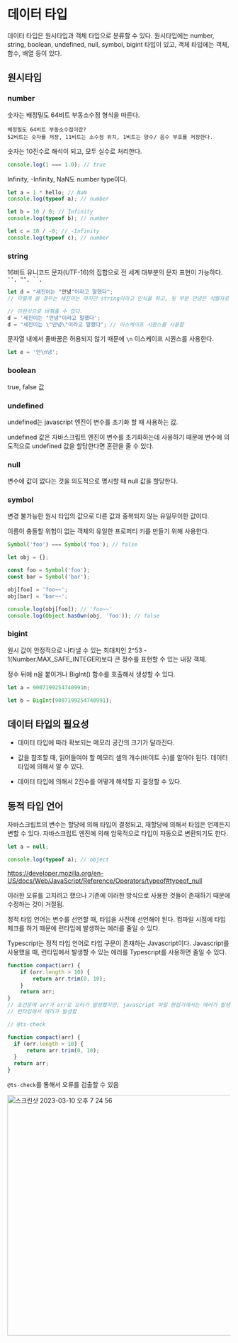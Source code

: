# 데이터 타입

데이터 타입은 원시타입과 객체 타입으로 분류할 수 있다. 원시타입에는 number, string, boolean, undefined, null, symbol, bigint 타입이 있고, 객체 타입에는 객체, 함수, 배열 등이 있다.

## 원시타입
### number
숫자는 배정밀도 64비트 부동소수점 형식을 따른다.
```plaintext
배정밀도 64비트 부동소수점이란?
52비트는 숫자를 저장, 11비트는 소수점 위치, 1비트는 양수/ 음수 부호를 저장한다.
```

숫자는 10진수로 해석이 되고, 모두 실수로 처리한다.
```javascript
console.log(1 === 1.0); // true

```

Infinity, -Infinity, NaN도 number type이다.
```javascript
let a = 1 * hello; // NaN
console.log(typeof a); // number

let b = 10 / 0; // Infinity
console.log(typeof b); // number

let c = 10 / -0; // -Infinity
console.log(typeof c); // number
```

### string
16비트 유니코드 문자(UTF-16)의 집합으로 전 세계 대부분의 문자 표현이 가능하다. `'', "", ``,`

```javascript
let d = "세진이는 "안녕"이라고 말했다";
// 이렇게 쓸 경우는 세진이는 까지만 string이라고 인식을 하고, 뒷 부분 안녕은 식별자로 인식하여 찾지 못한다고 에러가 발생한다.

// 이런식으로 바꿔줄 수 있다.
d = '세진이는 "안녕"이라고 말했다';
d = "세진이는 \"안녕\"이라고 말했다"; // 이스케이프 시퀀스를 사용함
```

문자열 내에서 줄바꿈은 허용되지 않기 때문에 `\n` 이스케이프 시퀀스를 사용한다.
```javascript
let e = '안\n녕';
```

### boolean
true, false 값

### undefined
undefined는 javascript 엔진이 변수를 초기화 할 때 사용하는 값.

undefined 값은 자바스크립트 엔진이 변수를 초기화하는데 사용하기 때문에 변수에 의도적으로 undefined 값을 할당한다면 혼란을 줄 수 있다.

### null
변수에 값이 없다는 것을 의도적으로 명시할 때 null 값을 할당한다.

### symbol
변경 불가능한 원시 타입의 값으로 다른 값과 중복되지 않는 유일무이한 값이다.

이름이 충돌할 위험이 없는 객체의 유일한 프로퍼티 키를 만들기 위해 사용한다.

```javascript
Symbol('foo') === Symbol('foo'); // false

let obj = {};

const foo = Symbol('foo');
const bar = Symbol('bar');

obj[foo] = 'foo~~';
obj[bar] = 'bar~~';

console.log(obj[foo]); // 'foo~~'
console.log(Object.hasOwn(obj, 'foo')); // false
```

### bigint

원시 값이 안정적으로 나타낼 수 있는 최대치인 2^53 - 1(Number.MAX_SAFE_INTEGER)보다 큰 정수를 표현할 수 있는 내장 객체.

정수 뒤에 n을 붙이거나 BigInt() 함수를 호출해서 생성할 수 있다.

```javascript
let a = 9007199254740991n;

let b = BigInt(9007199254740991);
```

## 데이터 타입의 필요성

- 데이터 타입에 따라 확보되는 메모리 공간의 크기가 달라진다.

- 값을 참조할 때, 읽어들여야 할 메모리 셀의 개수(바이트 수)를 알아야 된다. 데이터 타입에 의해서 알 수 있다.

- 데이터 타입에 의해서 2진수를 어떻게 해석할 지 결정할 수 있다.


## 동적 타입 언어

자바스크립트의 변수는 할당에 의해 타입이 결정되고, 재할당에 의해서 타입은 언제든지 변할 수 있다. 자바스크립트 엔진에 의해 암묵적으로 타입이 자동으로 변환되기도 한다.

```javascript
let a = null;

console.log(typeof a); // object
```
https://developer.mozilla.org/en-US/docs/Web/JavaScript/Reference/Operators/typeof#typeof_null

이러한 오류를 고치려고 했으나 기존에 이러한 방식으로 사용한 것들이 존재하기 때문에 수정하는 것이 거절됨.

정적 타입 언어는 변수를 선언할 때, 타입을 사전에 선언해야 된다. 컴파일 시점에 타입 체크를 하기 때문에 런타임에 발생하는 에러를 줄일 수 있다.


Typescript는 정적 타입 언어로 타입 구문이 존재하는 Javascript이다. Javascript를 사용했을 때, 런타임에서 발생할 수 있는 에러를 Typescript를 사용하면 줄일 수 있다.

```javascript
function compact(arr) {
    if (orr.length > 10) {
        return arr.trim(0, 10);
    }
    return arr;
}
// 조건문에 arr가 orr로 오타가 발생했지만, javascript 파일 편집기에서는 에러가 발생하지 않는다.
// 런타임에서 에러가 발생함
```

```javascript
// @ts-check

function compact(arr) {
  if (orr.length > 10) {
      return arr.trim(0, 10);
  }
  return arr;
}
```
`@ts-check`를 통해서 오류를 검출할 수 있음

<img width="543" alt="스크린샷 2023-03-10 오후 7 24 56" src="https://user-images.githubusercontent.com/86041335/224292329-ff5ea04d-3891-4ee8-b00f-13c5d7e8bfc8.png">